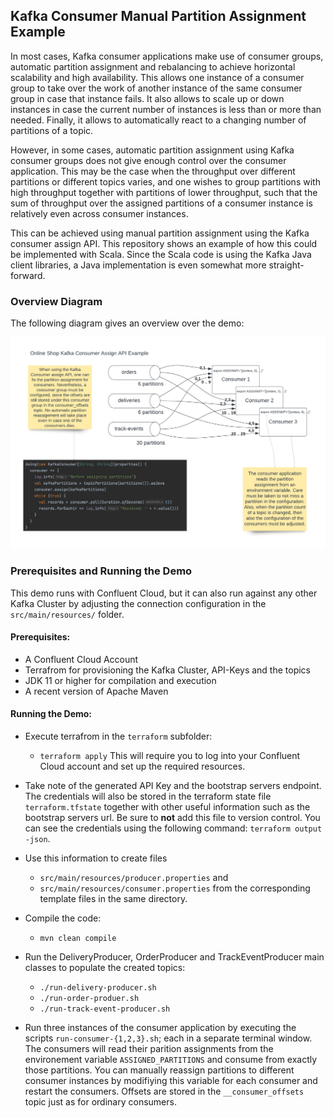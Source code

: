 ## Kafka Consumer Manual Partition Assignment Example

In most cases, Kafka consumer applications make use of consumer groups, automatic
partition assignment and rebalancing to achieve horizontal scalability and high availability. 
This allows one instance of a consumer group to take over the work of another instance of the same consumer group in case that instance fails. 
It also allows to scale up or down instances in case the current number of instances is 
less than or more than needed. 
Finally, it allows to automatically react to a changing number of partitions of a topic. 

However, in some cases, automatic partition assignment using Kafka consumer groups does not 
give enough control over the consumer application. 
This may be the case when the throughput over different partitions or different topics varies, and one wishes to group partitions with high throughput together with partitions of lower throughput, such that the sum of throughput over the assigned partitions of a consumer instance is relatively even across consumer instances. 

This can be achieved using manual partition assignment using the Kafka consumer assign API. This repository shows an example of how this could be implemented with Scala. Since the Scala code is using the Kafka Java client libraries, a Java implementation is even somewhat more straight-forward. 

### Overview Diagram

The following diagram gives an overview over the demo:

![Static Partition Assignment with the Kafka Consumer Assign API](KafkaConsumerStaticPartitionAssignment.png)

### Prerequisites and Running the Demo

This demo runs with Confluent Cloud, but it can also run against any other Kafka Cluster by adjusting the connection configuration in the `src/main/resources/` folder. 

#### Prerequisites: 
* A Confluent Cloud Account
* Terrafrom for provisioning the Kafka Cluster, API-Keys and the topics
* JDK 11 or higher for compilation and execution
* A recent version of Apache Maven

#### Running the Demo:

* Execute terrafrom in the `terraform` subfolder: 
  * `terraform apply`
  This will require you to log into your Confluent Cloud account and set up the required resources. 
* Take note of the generated API Key and the bootstrap servers endpoint. 
  The credentials will also be stored in the terraform state file `terraform.tfstate` together with other useful information
  such as the bootstrap servers url.
  Be sure to __not__ add this file to version control. 
  You can see the credentials using the following command: `terraform output -json`.
* Use this information to create files
  * `src/main/resources/producer.properties` and 
  * `src/main/resources/consumer.properties` 
  from the corresponding template files in the same directory. 
* Compile the code: 
  * `mvn clean compile` 
* Run the DeliveryProducer, OrderProducer and TrackEventProducer main classes to populate the created topics:
  * `./run-delivery-producer.sh`
  * `./run-order-produer.sh`
  * `./run-track-event-producer.sh`
  
* Run three instances of the consumer application by executing the scripts `run-consumer-{1,2,3}.sh`; each in a separate terminal window. 
  The consumers will read their parition assignments from the environement variable `ASSIGNED_PARTITIONS` and consume from exactly those partitions. 
  You can manually reassign partitions to different consumer instances by modifiying this variable for each consumer and restart the consumers. 
  Offsets are stored in the `__consumer_offsets` topic just as for ordinary consumers. 







